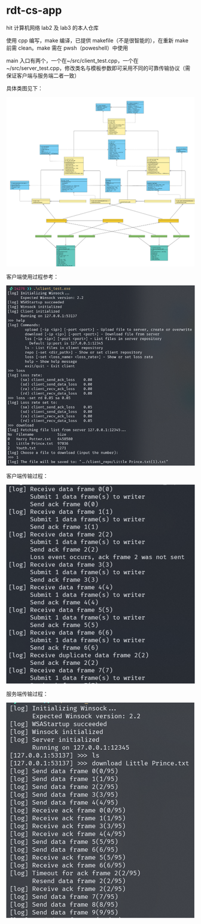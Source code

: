 # rdt-cs-app

hit 计算机网络 lab2 及 lab3 的本人仓库

使用 cpp 编写，make 编译，已提供 makefile（不是很智能的），在重新 make 前需 clean。make 需在 pwsh（poweshell）中使用

main 入口有两个，一个在\~/src/client_test.cpp，一个在\~/src/server_test.cpp，修改类名与模板参数即可采用不同的可靠传输协议（需保证客户端与服务端二者一致）

具体类图见下：

![class_diagram](./img/class_diagram.svg)

客户端使用过程参考：

![client_usage](./img/client_usage.png)

客户端传输过程：

![client_show](./img/client_show.png)

服务端传输过程：

![server_show](./img/server_show.png)
